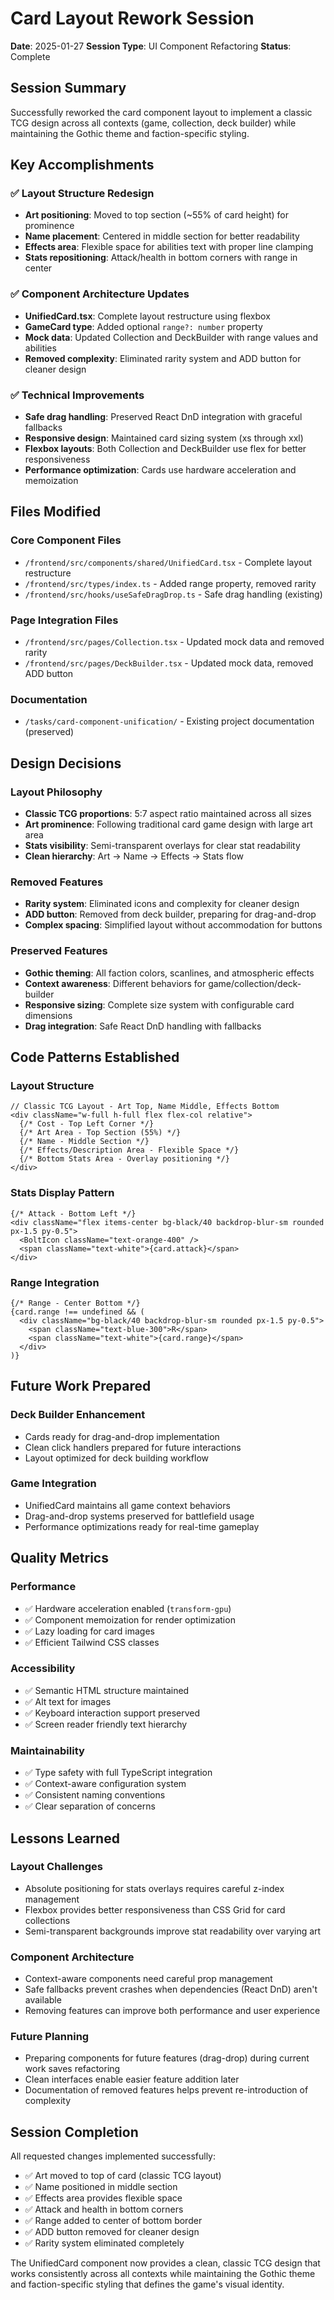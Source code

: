 # Card Layout Rework Session

**Date**: 2025-01-27
**Session Type**: UI Component Refactoring
**Status**: Complete

## Session Summary

Successfully reworked the card component layout to implement a classic TCG design across all contexts (game, collection, deck builder) while maintaining the Gothic theme and faction-specific styling.

## Key Accomplishments

### ✅ Layout Structure Redesign
- **Art positioning**: Moved to top section (~55% of card height) for prominence
- **Name placement**: Centered in middle section for better readability
- **Effects area**: Flexible space for abilities text with proper line clamping
- **Stats repositioning**: Attack/health in bottom corners with range in center

### ✅ Component Architecture Updates
- **UnifiedCard.tsx**: Complete layout restructure using flexbox
- **GameCard type**: Added optional `range?: number` property
- **Mock data**: Updated Collection and DeckBuilder with range values and abilities
- **Removed complexity**: Eliminated rarity system and ADD button for cleaner design

### ✅ Technical Improvements
- **Safe drag handling**: Preserved React DnD integration with graceful fallbacks
- **Responsive design**: Maintained card sizing system (xs through xxl)
- **Flexbox layouts**: Both Collection and DeckBuilder use flex for better responsiveness
- **Performance optimization**: Cards use hardware acceleration and memoization

## Files Modified

### Core Component Files
- `/frontend/src/components/shared/UnifiedCard.tsx` - Complete layout restructure
- `/frontend/src/types/index.ts` - Added range property, removed rarity
- `/frontend/src/hooks/useSafeDragDrop.ts` - Safe drag handling (existing)

### Page Integration Files
- `/frontend/src/pages/Collection.tsx` - Updated mock data and removed rarity
- `/frontend/src/pages/DeckBuilder.tsx` - Updated mock data, removed ADD button

### Documentation
- `/tasks/card-component-unification/` - Existing project documentation (preserved)

## Design Decisions

### Layout Philosophy
- **Classic TCG proportions**: 5:7 aspect ratio maintained across all sizes
- **Art prominence**: Following traditional card game design with large art area
- **Stats visibility**: Semi-transparent overlays for clear stat readability
- **Clean hierarchy**: Art → Name → Effects → Stats flow

### Removed Features
- **Rarity system**: Eliminated icons and complexity for cleaner design
- **ADD button**: Removed from deck builder, preparing for drag-and-drop
- **Complex spacing**: Simplified layout without accommodation for buttons

### Preserved Features
- **Gothic theming**: All faction colors, scanlines, and atmospheric effects
- **Context awareness**: Different behaviors for game/collection/deck-builder
- **Responsive sizing**: Complete size system with configurable card dimensions
- **Drag integration**: Safe React DnD handling with fallbacks

## Code Patterns Established

### Layout Structure
```tsx
// Classic TCG Layout - Art Top, Name Middle, Effects Bottom
<div className="w-full h-full flex flex-col relative">
  {/* Cost - Top Left Corner */}
  {/* Art Area - Top Section (55%) */}
  {/* Name - Middle Section */}
  {/* Effects/Description Area - Flexible Space */}
  {/* Bottom Stats Area - Overlay positioning */}
</div>
```

### Stats Display Pattern
```tsx
{/* Attack - Bottom Left */}
<div className="flex items-center bg-black/40 backdrop-blur-sm rounded px-1.5 py-0.5">
  <BoltIcon className="text-orange-400" />
  <span className="text-white">{card.attack}</span>
</div>
```

### Range Integration
```tsx
{/* Range - Center Bottom */}
{card.range !== undefined && (
  <div className="bg-black/40 backdrop-blur-sm rounded px-1.5 py-0.5">
    <span className="text-blue-300">R</span>
    <span className="text-white">{card.range}</span>
  </div>
)}
```

## Future Work Prepared

### Deck Builder Enhancement
- Cards ready for drag-and-drop implementation
- Clean click handlers prepared for future interactions
- Layout optimized for deck building workflow

### Game Integration
- UnifiedCard maintains all game context behaviors
- Drag-and-drop systems preserved for battlefield usage
- Performance optimizations ready for real-time gameplay

## Quality Metrics

### Performance
- ✅ Hardware acceleration enabled (`transform-gpu`)
- ✅ Component memoization for render optimization
- ✅ Lazy loading for card images
- ✅ Efficient Tailwind CSS classes

### Accessibility
- ✅ Semantic HTML structure maintained
- ✅ Alt text for images
- ✅ Keyboard interaction support preserved
- ✅ Screen reader friendly text hierarchy

### Maintainability
- ✅ Type safety with full TypeScript integration
- ✅ Context-aware configuration system
- ✅ Consistent naming conventions
- ✅ Clear separation of concerns

## Lessons Learned

### Layout Challenges
- Absolute positioning for stats overlays requires careful z-index management
- Flexbox provides better responsiveness than CSS Grid for card collections
- Semi-transparent backgrounds improve stat readability over varying art

### Component Architecture
- Context-aware components need careful prop management
- Safe fallbacks prevent crashes when dependencies (React DnD) aren't available
- Removing features can improve both performance and user experience

### Future Planning
- Preparing components for future features (drag-drop) during current work saves refactoring
- Clean interfaces enable easier feature addition later
- Documentation of removed features helps prevent re-introduction of complexity

## Session Completion

All requested changes implemented successfully:
- ✅ Art moved to top of card (classic TCG layout)
- ✅ Name positioned in middle section
- ✅ Effects area provides flexible space
- ✅ Attack and health in bottom corners
- ✅ Range added to center of bottom border
- ✅ ADD button removed for cleaner design
- ✅ Rarity system eliminated completely

The UnifiedCard component now provides a clean, classic TCG design that works consistently across all contexts while maintaining the Gothic theme and faction-specific styling that defines the game's visual identity.